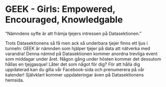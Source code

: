 # GEEK - Girls: Empowered, Encouraged, Knowledgable

“Nämndens syfte är att främja tjejers intressen på Datasektionen.”

Trots Datasektionens så få men ack så underbara tjejer finns ett ljus i tunneln: GEEK är nämnden som hjälper tjejer på data att nätverka med varandra! Denna nämnd på Datasektionen kommer anordna trevliga event som middagar under året. Någon gång under hösten kommer det dessutom hållas en tjejgasque! Låter det som något för dig? För att hålla dig uppdaterad kan du gilla vår Facebook-sida och prenumerera på vår kalender! Självklart kommer uppdateringar även på Datasektionens hemsida.

